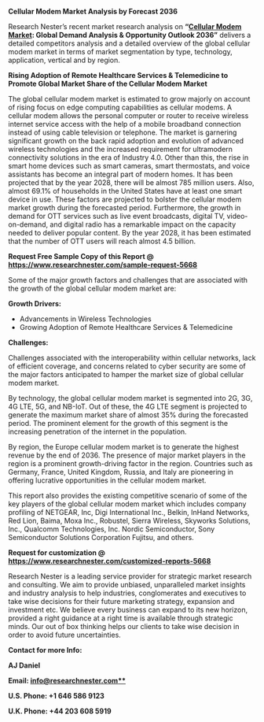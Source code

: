 ﻿**Cellular Modem Market Analysis by Forecast 2036**

Research Nester’s recent market research analysis on **“[Cellular Modem Market](https://www.researchnester.com/reports/cellular-modem-market/5668): Global Demand Analysis & Opportunity Outlook 2036”** delivers a detailed competitors analysis and a detailed overview of the global cellular modem market in terms of market segmentation by type, technology, application, vertical and by region. 

**Rising Adoption of Remote Healthcare Services & Telemedicine to Promote Global Market Share of the Cellular Modem Market**

The global cellular modem market is estimated to grow majorly on account of rising focus on edge computing capabilities as cellular modems. A cellular modem allows the personal computer or router to receive wireless internet service access with the help of a mobile broadband connection instead of using cable television or telephone. The market is garnering significant growth on the back rapid adoption and evolution of advanced wireless technologies and the increased requirement for ultramodern connectivity solutions in the era of Industry 4.0. Other than this, the rise in smart home devices such as smart cameras, smart thermostats, and voice assistants has become an integral part of modern homes. It has been projected that by the year 2028, there will be almost 785 million users. Also, almost 69.1% of households in the United States have at least one smart device in use. These factors are projected to bolster the cellular modem market growth during the forecasted period. Furthermore, the growth in demand for OTT services such as live event broadcasts, digital TV, video-on-demand, and digital radio has a remarkable impact on the capacity needed to deliver popular content. By the year 2028, it has been estimated that the number of OTT users will reach almost 4.5 billion. 

**Request Free Sample Copy of this Report @ <https://www.researchnester.com/sample-request-5668>** 

Some of the major growth factors and challenges that are associated with the growth of the global cellular modem market are:

**Growth Drivers:**

- Advancements in Wireless Technologies
- Growing Adoption of Remote Healthcare Services & Telemedicine  

**Challenges:**

Challenges associated with the interoperability within cellular networks, lack of efficient coverage, and concerns related to cyber security are some of the major factors anticipated to hamper the market size of global cellular modem market.

By technology, the global cellular modem market is segmented into 2G, 3G, 4G LTE, 5G, and NB-IoT. Out of these, the 4G LTE segment is projected to generate the maximum market share of almost 35% during the forecasted period. The prominent element for the growth of this segment is the increasing penetration of the internet in the population. 

By region, the Europe cellular modem market is to generate the highest revenue by the end of 2036. The presence of major market players in the region is a prominent growth-driving factor in the region. Countries such as Germany, France, United Kingdom, Russia, and Italy are pioneering in offering lucrative opportunities in the cellular modem market. 

This report also provides the existing competitive scenario of some of the key players of the global cellular modem market which includes company profiling of NETGEAR, Inc, Digi International Inc., Belkin, InHand Networks, Red Lion, Baima, Moxa Inc., Robustel, Sierra Wireless, Skyworks Solutions, Inc., Qualcomm Technologies, Inc. Nordic Semiconductor, Sony Semiconductor Solutions Corporation Fujitsu, and others.      

**Request for customization @ <https://www.researchnester.com/customized-reports-5668>**  

Research Nester is a leading service provider for strategic market research and consulting. We aim to provide unbiased, unparalleled market insights and industry analysis to help industries, conglomerates and executives to take wise decisions for their future marketing strategy, expansion and investment etc. We believe every business can expand to its new horizon, provided a right guidance at a right time is available through strategic minds. Our out of box thinking helps our clients to take wise decision in order to avoid future uncertainties.

**Contact for more Info:**

**AJ Daniel**

**Email: [info@researchnester.com**](mailto:info@researchnester.com)**

**U.S. Phone: +1 646 586 9123** 

**U.K. Phone: +44 203 608 5919**


